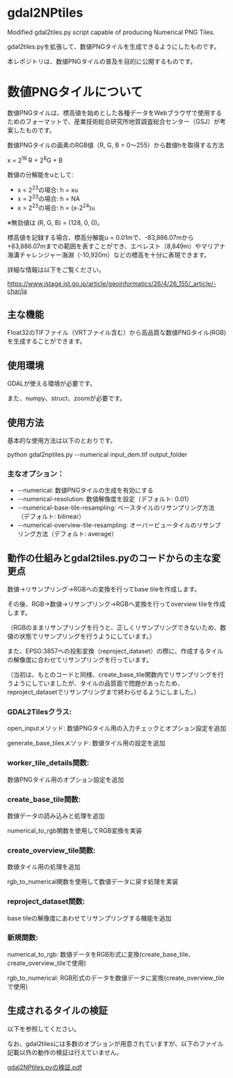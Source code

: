 # gdal2NPtiles

Modified gdal2tiles.py script capable of producing Numerical PNG Tiles.

gdal2tiles.pyを拡張して、数値PNGタイルを生成できるようにしたものです。

本レポジトリは、数値PNGタイルの普及を目的に公開するものです。

# 数値PNGタイルについて

数値PNGタイルは、標高値を始めとした各種データをWebブラウザで使用するためのフォーマットで、産業技術総合研究所地質調査総合センター（GSJ）が考案したものです。

数値PNGタイルの画素のRGB値（R, G, B = 0～255）から数値hを取得する方法

x = 2<sup>16 </sup>R + 2<sup>8</sup>G + B

数値の分解能をuとして:

- x < 2<sup>23</sup>の場合: h = xu
- x = 2<sup>23</sup>の場合: h = NA
- x > 2<sup>23</sup>の場合: h = (x-2<sup>24</sup>)u

※無効値は (R, G, B) = (128, 0, 0)。

標高値を記録する場合、標高分解能u = 0.01mで、-83,886.07mから+83,886.07mまでの範囲を表すことができ、エベレスト（8,849m）やマリアナ海溝チャレンジャー海淵（-10,920m）などの標高を十分に表現できます。

詳細な情報は以下をご覧ください。

https://www.jstage.jst.go.jp/article/geoinformatics/26/4/26_155/_article/-char/ja

## 主な機能

Float32のTIFファイル（VRTファイル含む）から高品質な数値PNGタイル(RGB)を生成することができます。

## 使用環境

GDALが使える環境が必要です。

また、numpy、struct、zoomが必要です。

## 使用方法

基本的な使用方法は以下のとおりです。

python gdal2nptiles.py --numerical input_dem.tif output_folder

### 主なオプション：

* --numerical: 数値PNGタイルの生成を有効にする
* --numerical-resolution: 数値解像度を設定（デフォルト: 0.01）
* --numerical-base-tile-resampling: ベースタイルのリサンプリング方法（デフォルト: bilinear）
* --numerical-overview-tile-resampling: オーバービュータイルのリサンプリング方法（デフォルト: average）

## 動作の仕組みとgdal2tiles.pyのコードからの主な変更点

数値→リサンプリング→RGBへの変換を行ってbase tileを作成します。

その後、RGB→数値→リサンプリング→RGBへ変換を行ってoverview tileを作成します。

（RGBのままリサンプリングを行うと、正しくリサンプリングできないため、数値の状態でリサンプリングを行うようにしています。）

また、EPSG:3857への投影変換（reproject_dataset）の際に、作成するタイルの解像度に合わせてリサンプリングを行っています。

（当初は、もとのコードと同様、create_base_tile関数内でリサンプリングを行うようにしていましたが、タイルの品質面で問題があったため、reproject_datasetでリサンプリングまで終わらせるようにしました。）

### GDAL2Tilesクラス:

open_inputメソッド: 数値PNGタイル用の入力チェックとオプション設定を追加

generate_base_tilesメソッド: 数値タイル用の設定を追加

### worker_tile_details関数:

数値PNGタイル用のオプション設定を追加

### create_base_tile関数:

数値データの読み込みと処理を追加

numerical_to_rgb関数を使用してRGB変換を実装

### create_overview_tile関数:

数値タイル用の処理を追加

rgb_to_numerical関数を使用して数値データに戻す処理を実装

### reproject_dataset関数:

base tileの解像度にあわせてリサンプリングする機能を追加

### 新規関数:

numerical_to_rgb: 数値データをRGB形式に変換(create_base_tile、create_overview_tileで使用)

rgb_to_numerical: RGB形式のデータを数値データに変換(create_overview_tileで使用)

## 生成されるタイルの検証

以下を参照してください。

なお、gdal2tilesには多数のオプションが用意されていますが、以下のファイル記載以外の動作の検証は行えていません。

[gdal2NPtiles.pyの検証.pdf](./gdal2NPtiles.pyの検証.pdf)
